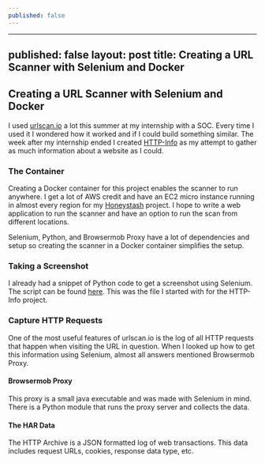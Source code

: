 ```yaml
---
published: false
---
```

---
published: false
layout: post
title: Creating a URL Scanner with Selenium and Docker
---
## Creating a URL Scanner with Selenium and Docker

I used [urlscan.io](https://urlscan.io) a lot this summer at my internship with a SOC. Every time I used it I wondered how it worked and if I could build something similar. The week after my internship ended I created [HTTP-Info](https://github.com/becksteadn/HTTP-Info) as my attempt to gather as much information about a website as I could.

### The Container

Creating a Docker container for this project enables the scanner to run anywhere. I get a lot of AWS credit and have an EC2 micro instance running in almost every region for my [Honeystash](https://scriptingis.life/Honeypot-Infrastructure/) project. I hope to write a web application to run the scanner and have an option to run the scan from different locations.

Selenium, Python, and Browsermob Proxy have a lot of dependencies and setup so creating the scanner in a Docker container simplifies the setup. 

### Taking a Screenshot

I already had a snippet of Python code to get a screenshot using Selenium. The script can be found [here](https://github.com/becksteadn/Snippets/blob/master/screenshot.py). This was the file I started with for the HTTP-Info project. 

### Capture HTTP Requests

One of the most useful features of urlscan.io is the log of all HTTP requests that happen when visiting the URL in question. When I looked up how to get this information using Selenium, almost all answers mentioned Browsermob Proxy.

#### Browsermob Proxy

This proxy is a small java executable and was made with Selenium in mind. There is a Python module that runs the proxy server and collects the data.

#### The HAR Data

The HTTP Archive is a JSON formatted log of web transactions. This data includes request URLs, cookies, response data type, etc. 